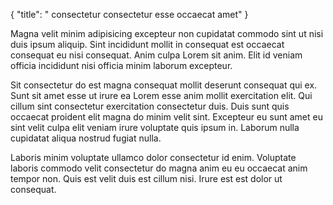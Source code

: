 {
  "title": " consectetur consectetur esse occaecat amet"
}

Magna velit minim adipisicing excepteur non cupidatat commodo sint ut nisi duis ipsum aliquip. Sint incididunt mollit in consequat est occaecat consequat eu nisi consequat. Anim culpa Lorem sit anim. Elit id veniam officia incididunt nisi officia minim laborum excepteur.

Sit consectetur do est magna consequat mollit deserunt consequat qui ex. Sunt sit amet esse ut irure ea Lorem esse anim mollit exercitation elit. Qui cillum sint consectetur exercitation consectetur duis. Duis sunt quis occaecat proident elit magna do minim velit sint. Excepteur eu sunt amet eu sint velit culpa elit veniam irure voluptate quis ipsum in. Laborum nulla cupidatat aliqua nostrud fugiat nulla.

Laboris minim voluptate ullamco dolor consectetur id enim. Voluptate laboris commodo velit consectetur do magna anim eu eu occaecat anim tempor non. Quis est velit duis est cillum nisi. Irure est est dolor ut consequat.